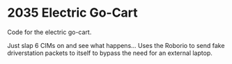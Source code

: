 # 2035 Electric Go-Cart
Code for the electric go-cart.

Just slap 6 CIMs on and see what happens...
Uses the Roborio to send fake driverstation packets to itself to bypass the need for an external laptop.
